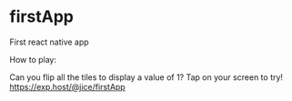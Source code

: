 # firstApp
First react native app

How to play:

Can you flip all the tiles to display a value of 1? Tap on your screen to try!
https://exp.host/@jice/firstApp
